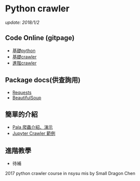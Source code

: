 # Python crawler

*update: 2018/1/2*

## Code Online (gitpage)
- [基礎python](https://dragonchen-tw.github.io/PythonCrawler_2017/html/basic_python/)
- [基礎crawler](https://dragonchen-tw.github.io/PythonCrawler_2017/html/basic_crawler/)
- [進階crawler](https://dragonchen-tw.github.io/PythonCrawler_2017/html/advance_crawler/)
<!-- - [進階crawler](https://dragonchen-tw.github.io/PythonCrawler_2017/html/advanced_crawler/) -->

## Package docs(供查詢用)
- [Requests](http://docs.python-requests.org/zh_CN/latest/user/quickstart.html)
- [BeautifulSoup](http://beautifulsoup.readthedocs.io/zh_CN/latest/)

## 簡單的介紹
- [Pala 爬蟲介紹、演示](http://pala.tw/what-is-web-crawler/)
- [Jupyter Crawler 範例](http://nbviewer.jupyter.org/gist/bryanyang0528/8bf8a31e6ef67c3118fa)

## 進階教學
- 待補


2017 python crawler course in nsysu mis by Small Dragon Chen

